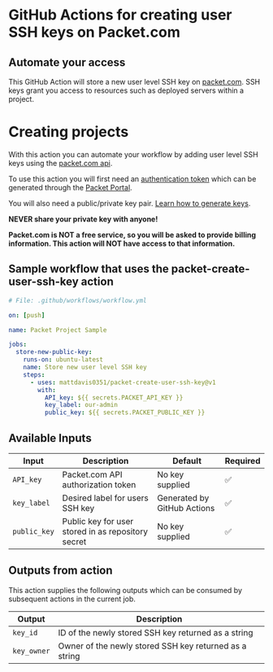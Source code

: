 # GitHub Actions for creating user SSH keys on Packet.com

## Automate your access

This GitHub Action will store a new user level SSH key on [packet.com](https://packet.com). SSH keys grant you access to resources such as deployed servers within a project.

# Creating projects

With this action you can automate your workflow by adding user level SSH keys using the [packet.com api](https://api.packet.net).

To use this action you will first need an [authentication token](https://www.packet.com/developers/api/authentication/) which can be generated through the [Packet Portal](https://app.packet.net/login?redirect=%2F%3F__woopraid%3DjUPDKi0tqtym).

You will also need a public/private key pair. [Learn how to generate keys](https://www.packet.com/developers/docs/servers/key-features/ssh-keys/).

**NEVER share your private key with anyone!**

**Packet.com is NOT a free service, so you will be asked to provide billing information. This action will NOT have access to that information.**

## Sample workflow that uses the packet-create-user-ssh-key action

```yaml
# File: .github/workflows/workflow.yml

on: [push]

name: Packet Project Sample

jobs:
  store-new-public-key:
    runs-on: ubuntu-latest
    name: Store new user level SSH key
    steps:
      - uses: mattdavis0351/packet-create-user-ssh-key@v1
        with:
          API_key: ${{ secrets.PACKET_API_KEY }}
          key_label: our-admin
          public_key: ${{ secrets.PACKET_PUBLIC_KEY }}
```

## Available Inputs

| Input        | Description                                        | Default                     | Required           |
| ------------ | -------------------------------------------------- | --------------------------- | ------------------ |
| `API_key`    | Packet.com API authorization token                 | No key supplied             | :white_check_mark: |
| `key_label`  | Desired label for users SSH key                    | Generated by GitHub Actions | :white_check_mark: |
| `public_key` | Public key for user stored in as repository secret | No key supplied             | :white_check_mark: |

## Outputs from action

This action supplies the following outputs which can be consumed by subsequent actions in the current job.

| Output      | Description                                            |
| ----------- | ------------------------------------------------------ |
| `key_id`    | ID of the newly stored SSH key returned as a string    |
| `key_owner` | Owner of the newly stored SSH key returned as a string |
